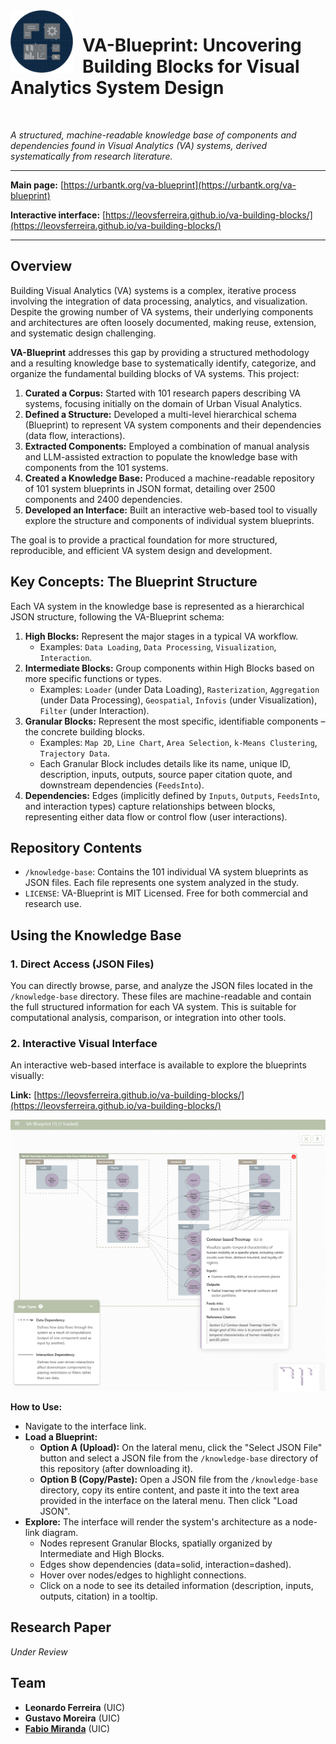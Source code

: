 <img src="./assets/va-blueprint-logo.png" alt="VA-Blueprint Logo" width="100" align="left" style="margin-right: 15px; margin-bottom: 5px;">

# VA-Blueprint: Uncovering Building Blocks for Visual Analytics System Design

<br clear="all" />

*A structured, machine-readable knowledge base of components and dependencies found in Visual Analytics (VA) systems, derived systematically from research literature.*

---

**Main page:** [https://urbantk.org/va-blueprint](https://urbantk.org/va-blueprint) 

**Interactive interface:** [https://leovsferreira.github.io/va-building-blocks/](https://leovsferreira.github.io/va-building-blocks/) 

---

## Overview 

Building Visual Analytics (VA) systems is a complex, iterative process involving the integration of data processing, analytics, and visualization. Despite the growing number of VA systems, their underlying components and architectures are often loosely documented, making reuse, extension, and systematic design challenging. 

**VA-Blueprint** addresses this gap by providing a structured methodology and a resulting knowledge base to systematically identify, categorize, and organize the fundamental building blocks of VA systems. This project: 

1.  **Curated a Corpus:** Started with 101 research papers describing VA systems, focusing initially on the domain of Urban Visual Analytics. 
2.  **Defined a Structure:** Developed a multi-level hierarchical schema (Blueprint) to represent VA system components and their dependencies (data flow, interactions). 
3.  **Extracted Components:** Employed a combination of manual analysis and LLM-assisted extraction to populate the knowledge base with components from the 101 systems. 
4.  **Created a Knowledge Base:** Produced a machine-readable repository of 101 system blueprints in JSON format, detailing over 2500 components and 2400 dependencies. 
5.  **Developed an Interface:** Built an interactive web-based tool to visually explore the structure and components of individual system blueprints. 

The goal is to provide a practical foundation for more structured, reproducible, and efficient VA system design and development. 

## Key Concepts: The Blueprint Structure 

Each VA system in the knowledge base is represented as a hierarchical JSON structure, following the VA-Blueprint schema: 

1.  **High Blocks:** Represent the major stages in a typical VA workflow. 
    *   Examples: `Data Loading`, `Data Processing`, `Visualization`, `Interaction`. 
2.  **Intermediate Blocks:** Group components within High Blocks based on more specific functions or types. 
    *   Examples: `Loader` (under Data Loading), `Rasterization`, `Aggregation` (under Data Processing), `Geospatial`, `Infovis` (under Visualization), `Filter` (under Interaction). 
3.  **Granular Blocks:** Represent the most specific, identifiable components – the concrete building blocks. 
    *   Examples: `Map 2D`, `Line Chart`, `Area Selection`, `k-Means Clustering`, `Trajectory Data`. 
    *   Each Granular Block includes details like its name, unique ID, description, inputs, outputs, source paper citation quote, and downstream dependencies (`FeedsInto`). 
4.  **Dependencies:** Edges (implicitly defined by `Inputs`, `Outputs`, `FeedsInto`, and interaction types) capture relationships between blocks, representing either data flow or control flow (user interactions). 

## Repository Contents 

*   `/knowledge-base`: Contains the 101 individual VA system blueprints as JSON files. Each file represents one system analyzed in the study. 
*   `LICENSE`: VA-Blueprint is MIT Licensed. Free for both commercial and research use. 

## Using the Knowledge Base 

### 1. Direct Access (JSON Files) 

You can directly browse, parse, and analyze the JSON files located in the `/knowledge-base` directory. These files are machine-readable and contain the full structured information for each VA system. This is suitable for computational analysis, comparison, or integration into other tools. 

### 2. Interactive Visual Interface 

An interactive web-based interface is available to explore the blueprints visually: 

**Link:** [https://leovsferreira.github.io/va-building-blocks/](https://leovsferreira.github.io/va-building-blocks/) 

![interface](https://raw.githubusercontent.com/urban-toolkit/va-blueprint/refs/heads/main/interface.png)

**How to Use:** 

*   Navigate to the interface link. 
*   **Load a Blueprint:** 
    *   **Option A (Upload):** On the lateral menu, click the "Select JSON File" button and select a JSON file from the `/knowledge-base` directory of this repository (after downloading it). 
    *   **Option B (Copy/Paste):** Open a JSON file from the `/knowledge-base` directory, copy its entire content, and paste it into the text area provided in the interface on the lateral menu. Then click "Load JSON". 
*   **Explore:** The interface will render the system's architecture as a node-link diagram. 
    *   Nodes represent Granular Blocks, spatially organized by Intermediate and High Blocks. 
    *   Edges show dependencies (data=solid, interaction=dashed). 
    *   Hover over nodes/edges to highlight connections. 
    *   Click on a node to see its detailed information (description, inputs, outputs, citation) in a tooltip. 

## Research Paper 

*Under Review* 

## Team 

*   **Leonardo Ferreira** (UIC) 
*   **Gustavo Moreira** (UIC) 
*   **[Fabio Miranda](https://fmiranda.me/)** (UIC) 

